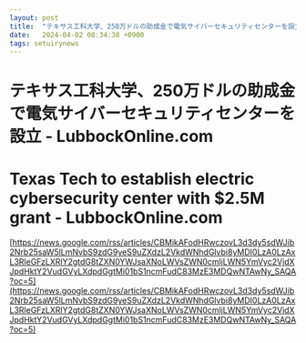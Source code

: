 ```yaml
---
layout: post
title:  "テキサス工科大学、250万ドルの助成金で電気サイバーセキュリティセンターを設立 - LubbockOnline.com"
date:   2024-04-02 08:34:38 +0900
tags: setuirynews 
---
```


# テキサス工科大学、250万ドルの助成金で電気サイバーセキュリティセンターを設立 - LubbockOnline.com



# Texas Tech to establish electric cybersecurity center with $2.5M grant - LubbockOnline.com

[https://news.google.com/rss/articles/CBMikAFodHRwczovL3d3dy5sdWJib2Nrb25saW5lLmNvbS9zdG9yeS9uZXdzL2VkdWNhdGlvbi8yMDI0LzA0LzAxL3RleGFzLXRlY2gtdG8tZXN0YWJsaXNoLWVsZWN0cmljLWN5YmVyc2VjdXJpdHktY2VudGVyLXdpdGgtMi01bS1ncmFudC83MzE3MDQwNTAwNy_SAQA?oc=5](https://news.google.com/rss/articles/CBMikAFodHRwczovL3d3dy5sdWJib2Nrb25saW5lLmNvbS9zdG9yeS9uZXdzL2VkdWNhdGlvbi8yMDI0LzA0LzAxL3RleGFzLXRlY2gtdG8tZXN0YWJsaXNoLWVsZWN0cmljLWN5YmVyc2VjdXJpdHktY2VudGVyLXdpdGgtMi01bS1ncmFudC83MzE3MDQwNTAwNy_SAQA?oc=5)

